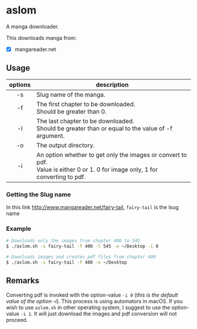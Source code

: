 # aslom

A manga downloader.

This downloads manga from:
- [x] mangareader.net

## Usage

| options | description |
|:----:|-------|
| -s | Slug name of the manga. |
| -f | The first chapter to be downloaded.<br>Should be greater than 0. |
| -l | The last chapter to be downloaded.<br>Should be greater than or equal to the value of -f argument. |
| -o | The output directory. |
| -i | An option whether to get only the images or convert to pdf.<br>Value is either 0 or 1. 0 for image only, 1 for converting to pdf. |

### Getting the Slug name

In this link http://www.mangareader.net/fairy-tail, `fairy-tail` is the lsug name

### Example

```bash
# Downloads only the images from chapter 400 to 545
$ ./aslom.sh -s fairy-tail -f 400 -l 545 -o ~/Desktop -i 0

# Downloads images and creates pdf files from chapter 400
$ ./aslom.sh -s fairy-tail -f 400 -o ~/Desktop
```

## Remarks
Converting pdf is invoked with the option-value `-i 0` (_this is the default value of the option -i_). This process is using automators in macOS. If you wish to use `aslom.sh` in other operating system, I suggest to use the option-value `-i 1`. It will just download the images and pdf conversion will not proceed.
